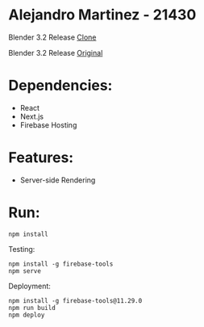 #
# Alejandro Martinez - 21430
Blender 3.2 Release [Clone](https://blender-clone-ssr.web.app/)

Blender 3.2 Release [Original](https://www.blender.org/download/releases/3-2/)
#
# Dependencies:
- React
- Next.js
- Firebase Hosting
#
# Features:
- Server-side Rendering
#
# Run:
```
npm install 
```




Testing:
```
npm install -g firebase-tools
npm serve
```
Deployment:
```
npm install -g firebase-tools@11.29.0
npm run build
npm deploy
```

